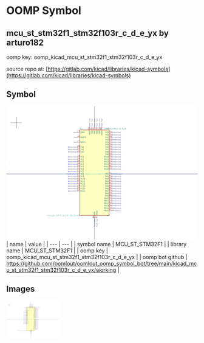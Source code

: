 # OOMP Symbol  
## mcu_st_stm32f1_stm32f103r_c_d_e_yx  by arturo182  
  
oomp key: oomp_kicad_mcu_st_stm32f1_stm32f103r_c_d_e_yx  
  
source repo at: [https://gitlab.com/kicad/libraries/kicad-symbols](https://gitlab.com/kicad/libraries/kicad-symbols)  
## Symbol  
  
[![working.png](working_600.png)](working.png)  
| name | value | 
| --- | --- | 
| symbol name | MCU_ST_STM32F1 | 
| library name | MCU_ST_STM32F1 | 
| oomp key | oomp_kicad_mcu_st_stm32f1_stm32f103r_c_d_e_yx | 
| oomp bot github | https://github.com/oomlout/oomlout_oomp_symbol_bot/tree/main/kicad_mcu_st_stm32f1_stm32f103r_c_d_e_yx/working | 
## Images  
  
[![working.png](working_140.png)](working.png)  
